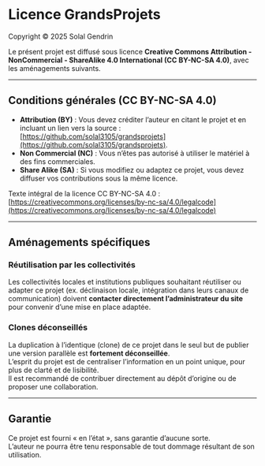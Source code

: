 # Licence GrandsProjets

Copyright © 2025 Solal Gendrin

Le présent projet est diffusé sous licence **Creative Commons Attribution - NonCommercial - ShareAlike 4.0 International (CC BY-NC-SA 4.0)**, avec les aménagements suivants.

---

## Conditions générales (CC BY-NC-SA 4.0)

- **Attribution (BY)** : Vous devez créditer l’auteur en citant le projet et en incluant un lien vers la source : [https://github.com/solal3105/grandsprojets](https://github.com/solal3105/grandsprojets).
- **Non Commercial (NC)** : Vous n’êtes pas autorisé à utiliser le matériel à des fins commerciales.
- **Share Alike (SA)** : Si vous modifiez ou adaptez ce projet, vous devez diffuser vos contributions sous la même licence.

Texte intégral de la licence CC BY-NC-SA 4.0 :  
[https://creativecommons.org/licenses/by-nc-sa/4.0/legalcode](https://creativecommons.org/licenses/by-nc-sa/4.0/legalcode)

---

## Aménagements spécifiques

### Réutilisation par les collectivités
Les collectivités locales et institutions publiques souhaitant réutiliser ou adapter ce projet (ex. déclinaison locale, intégration dans leurs canaux de communication) doivent **contacter directement l’administrateur du site** pour convenir d’une mise en place adaptée.  

### Clones déconseillés
La duplication à l’identique (clone) de ce projet dans le seul but de publier une version parallèle est **fortement déconseillée**.  
L’esprit du projet est de centraliser l’information en un point unique, pour plus de clarté et de lisibilité.  
Il est recommandé de contribuer directement au dépôt d’origine ou de proposer une collaboration.

---

## Garantie

Ce projet est fourni « en l’état », sans garantie d’aucune sorte.  
L’auteur ne pourra être tenu responsable de tout dommage résultant de son utilisation.

